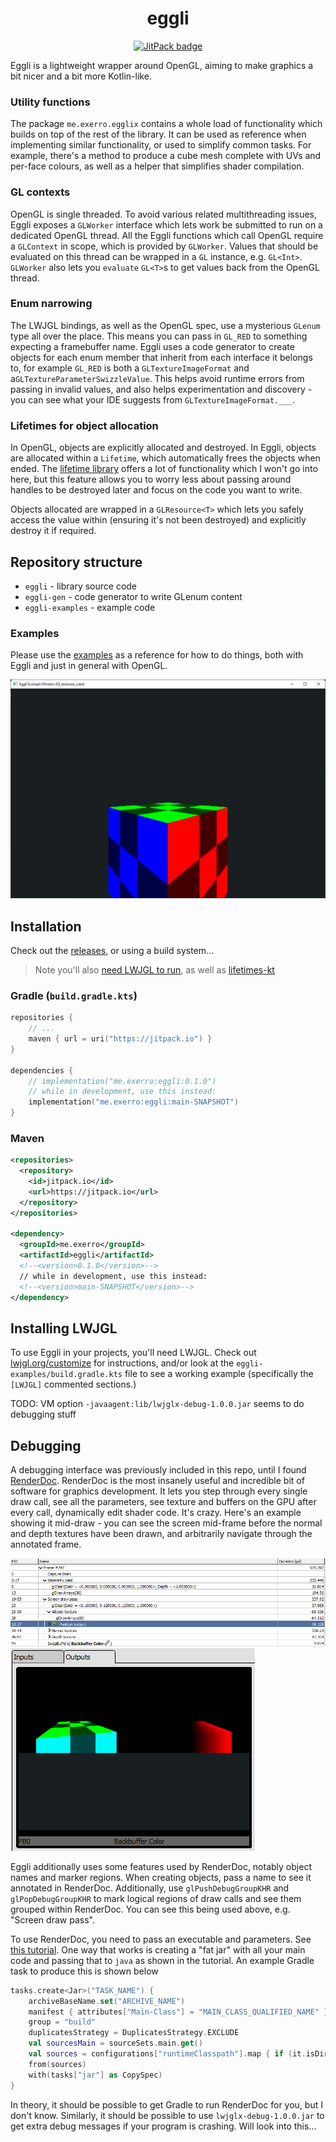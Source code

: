 <h1 align="center">
  eggli
</h1>

<p align="center">
  <a href="https://jitpack.io/#exerro/eggli"><img src="https://jitpack.io/v/exerro/eggli.svg" alt="JitPack badge"/></a>
</p>

Eggli is a lightweight wrapper around OpenGL, aiming to make graphics a bit
nicer and a bit more Kotlin-like.

### Utility functions

The package `me.exerro.egglix` contains a whole load of functionality which
builds on top of the rest of the library. It can be used as reference when
implementing similar functionality, or used to simplify common tasks. For
example, there's a method to produce a cube mesh complete with UVs and per-face
colours, as well as a helper that simplifies shader compilation.

### GL contexts

OpenGL is single threaded. To avoid various related multithreading issues, Eggli
exposes a `GLWorker` interface which lets work be submitted to run on a
dedicated OpenGL thread. All the Eggli functions which call  OpenGL require a
`GLContext` in scope, which is provided by `GLWorker`. Values that should be
evaluated on this thread can be wrapped in a `GL` instance, e.g. `GL<Int>`.
`GLWorker` also lets you `evaluate` `GL<T>`s to get values back from the OpenGL
thread.

### Enum narrowing

The LWJGL bindings, as well as the OpenGL spec, use a mysterious `GLenum` type
all over the place. This means you can pass in `GL_RED` to something expecting
a framebuffer name. Eggli uses a code generator to create objects for each enum
member that inherit from each interface it belongs to, for example `GL_RED` is
both a `GLTextureImageFormat` and a`GLTextureParameterSwizzleValue`. This helps
avoid runtime errors from passing in invalid values, and also helps
experimentation and discovery - you can see what your IDE suggests from
`GLTextureImageFormat.___`.

### Lifetimes for object allocation

In OpenGL, objects are explicitly allocated and destroyed. In Eggli, objects are
allocated within a `Lifetime`, which automatically frees the objects when ended.
The [lifetime library](https://github.com/exerro/lifetimes-kt) offers a lot of
functionality which I won't go into here, but this feature allows you to worry
less about passing around handles to be destroyed later and focus on the code
you want to write.

Objects allocated are wrapped in a `GLResource<T>` which lets you safely access
the value within (ensuring it's not been destroyed) and explicitly destroy it if
required.

## Repository structure

* `eggli` - library source code
* `eggli-gen` - code generator to write GLenum content
* `eggli-examples` - example code

### Examples

Please use the
[examples](https://github.com/exerro/eggli/tree/main/eggli-examples/src/main/kotlin)
as a reference for how to do things, both with Eggli and  just in general with
OpenGL.

![Screenshot of example showing a textured cube.](eggli-examples/src/main/kotlin/03_textured_cube/screenshot.png)

## Installation

Check out the [releases](https://github.com/exerro/eggli/releases), or
using a build system...

> Note you'll also [need LWJGL to run](#installing-lwjgl), as well as
> [lifetimes-kt](https://github.com/exerro/lifetimes-kt)

### Gradle (`build.gradle.kts`)

```kotlin
repositories {
    // ...
    maven { url = uri("https://jitpack.io") }
}

dependencies {
    // implementation("me.exerro:eggli:0.1.0")
    // while in development, use this instead:
    implementation("me.exerro:eggli:main-SNAPSHOT")
}
```

### Maven

```xml
<repositories>
  <repository>
    <id>jitpack.io</id>
    <url>https://jitpack.io</url>
  </repository>
</repositories>

<dependency>
  <groupId>me.exerro</groupId>
  <artifactId>eggli</artifactId>
  <!--<version>0.1.0</version>-->
  // while in development, use this instead:
  <!--<version>main-SNAPSHOT</version>-->
</dependency>
```

## Installing LWJGL

To use Eggli in your projects, you'll need LWJGL. Check out
[lwjgl.org/customize](https://www.lwjgl.org/customize) for instructions, and/or
look at the `eggli-examples/build.gradle.kts` file to see a working example
(specifically the `[LWJGL]` commented sections.)

TODO: VM option `-javaagent:lib/lwjglx-debug-1.0.0.jar` seems to do debugging
stuff

## Debugging

A debugging interface was previously included in this repo, until I found
[RenderDoc](https://renderdoc.org/). RenderDoc is the most insanely useful and
incredible bit of software for graphics development. It lets you step through
every single draw call, see all the parameters, see texture and buffers on the
GPU after every call, dynamically edit shader code. It's crazy. Here's an
example showing it mid-draw - you can see the screen mid-frame before the normal
and depth textures have been drawn, and arbitrarily navigate through the
annotated frame.

![Example RenderDoc event browser listing](img/renderdoc_event_browser.png)
![Example RenderDoc texture viewer](img/renderdoc_texture_viewer.png)

Eggli additionally uses some features used by RenderDoc, notably object names
and marker regions. When creating objects, pass a name to see it annotated in
RenderDoc. Additionally, use `glPushDebugGroupKHR` and `glPopDebugGroupKHR` to
mark logical regions of draw calls and see them grouped within RenderDoc. You
can see this being used above, e.g. "Screen draw pass".

To use RenderDoc, you need to pass an executable and parameters. See
[this tutorial](https://lwjglgamedev.gitbooks.io/3d-game-development-with-lwjgl/content/appendixa/appendixa.html).
One way that works is creating a "fat jar" with all your main code and passing
that to `java` as shown in the tutorial. An example Gradle task to produce this
is shown below

```kotlin
tasks.create<Jar>("TASK_NAME") {
    archiveBaseName.set("ARCHIVE_NAME")
    manifest { attributes["Main-Class"] = "MAIN_CLASS_QUALIFIED_NAME" }
    group = "build"
    duplicatesStrategy = DuplicatesStrategy.EXCLUDE
    val sourcesMain = sourceSets.main.get()
    val sources = configurations["runtimeClasspath"].map { if (it.isDirectory) it else zipTree(it) } + sourcesMain.output
    from(sources)
    with(tasks["jar"] as CopySpec)
}
```

In theory, it should be possible to get Gradle to run RenderDoc for you, but I
don't know. Similarly, it should be possible to use `lwjglx-debug-1.0.0.jar` to
get extra debug messages if your program is crashing. Will look into this...
